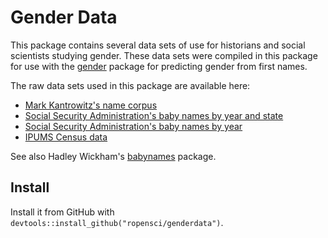 # Gender Data

This package contains several data sets of use for historians and social
scientists studying gender. These data sets were compiled in this
package for use with the [gender][] package for predicting gender from
first names.

The raw data sets used in this package are available here:

-   [Mark Kantrowitz's name corpus][]
-   [Social Security Administration's baby names by year and state][]
-   [Social Security Administration's baby names by year][]
-   [IPUMS Census data][]

See also Hadley Wickham's [babynames][] package.

## Install

Install it from GitHub with
`devtools::install_github("ropensci/genderdata")`.

  [gender]: https://github.com/ropensci/gender
  [Mark Kantrowitz's name corpus]: http://www.cs.cmu.edu/afs/cs/project/ai-repository/ai/areas/nlp/corpora/names/0.html
  [Social Security Administration's baby names by year and state]: http://catalog.data.gov/dataset/baby-names-from-social-security-card-applications-data-by-state-and-district-of-
  [Social Security Administration's baby names by year]: http://catalog.data.gov/dataset/baby-names-from-social-security-card-applications-national-level-data
  [IPUMS Census data]: https://usa.ipums.org/
  [babynames]: https://github.com/hadley/babynames
